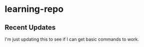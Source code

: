 # learning-repo

## Recent Updates
I'm just updating this to see if I can get basic commands to work.
